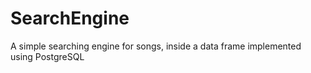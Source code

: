 # SearchEngine
A simple searching engine for songs, inside a data frame implemented using PostgreSQL
